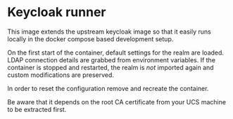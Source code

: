 # Keycloak runner

This image extends the upstream keycloak image so that it easily runs locally in
the docker compose based development setup.

On the first start of the container,
default settings for the realm are loaded.
LDAP connection details are grabbed from environment variables.
If the container is stopped and restarted,
the realm is *not* imported again
and custom modifications are preserved.

In order to reset the configuration
remove and recreate the container.

Be aware that it depends on the root CA certificate from your UCS machine to be
extracted first.
